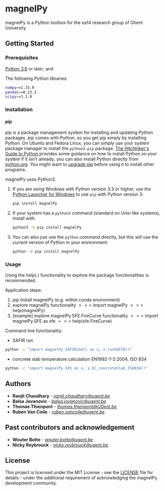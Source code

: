 # magnelPy

magnelPy is a Python toolbox for the ea14 research group of Ghent University

## Getting Started

### Prerequisites

[Python 3.6](https://www.anaconda.com/download/) or later; and

The following Python libraries:

```sh
numpy==1.15.0
pandas==0.23.3
scipy==1.1.0
```

### Installation

#### pip

pip is a package management system for installing and updating Python packages. pip comes with Python, so you get pip simply by installing Python. On Ubuntu and Fedora Linux, you can simply use your system package manager to install the `python3-pip` package. [The Hitchhiker's Guide to Python ](https://docs.python-guide.org/starting/installation/) provides some guidance on how to install Python on your system if it isn't already; you can also install Python directly from [python.org](https://www.python.org/getit/). You might want to [upgrade pip](https://pip.pypa.io/en/stable/installing/) before using it to install other programs.

magnelPy uses Python3. 

1.	If you are using Windows with Python version 3.3 or higher, use the [Python Launcher for Windows](https://docs.python.org/3/using/windows.html?highlight=shebang#python-launcher-for-windows) to use `pip` with Python version 3:
    ```sh
    pip install magnelPy
    ```
2.	If your system has a `python3` command (standard on Unix-like systems), install with:
    ```sh
    python3 -m pip install magnelPy
    ```
3.	You can also just use the `python` command directly, but this will use the _current_ version of Python in your environment:
    ```sh
    python -m pip install magnelPy
    ```

### Usage

Using the help(.) functionality to explore the package functionalities is recommended.

Application steps:
1. pip install magnelPy (e.g. within conda environment)
2. explore magnelPy functionality
	$\gt\gt\gt$ import magnelPy
	$\gt\gt\gt$ help(magnelPy)
3. [example] explore magnelPy.SFE.FireCurve functionality
	$\gt\gt\gt$ import magnelPy.SFE as sfe
	$\gt\gt\gt$ help(sfe.FireCurve)

Command line functionality:
- SAFIR run
```sh
python -c "import magnelPy.SAFIRshell as x; x.runSAFIR()"
```
- concrete slab temperature calculation EN1992-1-2:2004, ISO 834
```sh
python -c "import magnelPy.SFE as x; x.EC_concreteSlab_ISO834()"
```

## Authors

* **Ranjit Chaudhary** - *ranjit.chaudhary@ugent.be*
* **Balsa Jovanovic** - *balsa.jovanovic@ugent.be*
* **Thomas Thienpont** - *thomas.thienpont@UGent.be*
* **Ruben Van Coile** - *ruben.vancoile@ugent.be*

## Past contributors and acknowledgement
* **Wouter Botte** - *wouter.botte@ugent.be*
* **Nicky Reybrouck** - *nicky.reybrouck@ugent.be*


## License

This project is licensed under the MIT License - see the [LICENSE](LICENSE) file for details - under the additional requirement of acknowledging the magnelPy development community.
